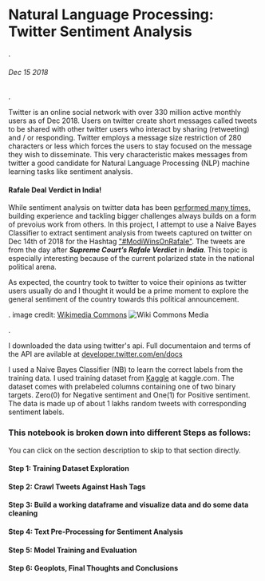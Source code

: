# Natural Language Processing: Twitter Sentiment Analysis

.
###### Dec 15 2018
.

Twitter is an online social network with over 330 million active monthly users as of Dec 2018. Users on twitter create short messages called tweets to be shared with other twitter users who interact by sharing (retweeting) and / or responding. Twitter employs a message size restriction of 280 characters or less which forces the users to stay focused on the message they wish to disseminate. This very characteristic makes messages from twitter a good candidate for Natural Language Processing (NLP) machine learning tasks like sentiment analysis.


#### Rafale Deal Verdict in India!

While sentiment analysis on twitter data has been [performed many times,](https://scholar.google.com/scholar?q=arxiv+twitter+sentiment+analysis&hl=en&as_sdt=0&as_vis=1&oi=scholart&sa=X&ved=0ahUKEwiZqKbR7avaAhVEKKwKHYZCDlYQgQMIJjAA) building experience and tackling bigger challenges always builds on a form of prevoius work from others. In this project, I attempt to use a Naive Bayes Classifier to extract sentiment analysis from tweets captured on twitter on Dec 14th of 2018 for the Hashtag ["#ModiWinsOnRafale"](https://en.wikipedia.org/wiki/Rafale_deal_controversy). The tweets are from the day after ***Supreme Court’s Rafale Verdict*** in ***India***. This topic is especially interesting because of the current polarized state in the national political arena.

As expected, the country took to twitter to voice their opinions as twitter users usually do and I thought it would be a prime moment to explore the general sentiment of the country towards this political announcement.

.   image credit: [Wikimedia Commons](https://cdn2.i-scmp.com/sites/default/files/styles/980x551/public/2015/06/22/spratly-fighterj11.jpg?itok=k2Hau0T6)
![Wiki  Commons Media](https://cdn2.i-scmp.com/sites/default/files/styles/980x551/public/2015/06/22/spratly-fighterj11.jpg?itok=k2Hau0T6) 

.

I downloaded the data using twitter's api. Full documentaion and terms of the API are avilable at [developer.twitter.com/en/docs](https://developer.twitter.com/en/docs)

I used a Naive Bayes Classifier (NB) to learn the correct labels from the training data. I used training dataset from [Kaggle](https://www.kaggle.com/c/twitter-sentiment-analysis/data) at kaggle.com. The dataset comes with prelabeled columns containing one of two binary targets. Zero(0) for Negative sentiment and One(1) for Positive sentiment. The data is made up of about 1 lakhs random tweets with corresponding sentiment labels.

### This notebook is broken down into different Steps as follows:

You can click on the section description to skip to that section directly.
#### Step 1: Training Dataset Exploration
#### Step 2: Crawl Tweets Against Hash Tags
#### Step 3: Build a working dataframe and visualize data and do some data cleaning
#### Step 4: Text Pre-Processing for Sentiment Analysis
#### Step 5: Model Training and Evaluation
#### Step 6: Geoplots, Final Thoughts and Conclusions

